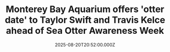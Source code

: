 ---
title: "Monterey Bay Aquarium offers 'otter date' to Taylor Swift and Travis Kelce ahead of Sea Otter Awareness Week"
date: 2025-08-20T20:52:00.000Z
category: Human Kindness
externalLink: "https://www.goodgoodgood.co/articles/taylor-swift-travis-kelce-otters-aquarium"
image: ""
excerpt: "After his otter obsession went viral on the latest New Heights' episode, the Kansas City Chiefs football player earned an exclusive invite to the Monterey Bay Aquarium with partner Taylor Swift.…"
---